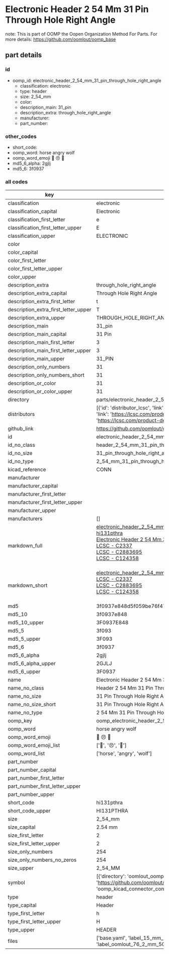 # Electronic Header 2 54 Mm 31 Pin Through Hole Right Angle  

note: This is part of OOMP the Oopen Organization Method For Parts. For more details: https://github.com/oomlout/oomp_base

##  part details





### id
* oomp_id: electronic_header_2_54_mm_31_pin_through_hole_right_angle
  * classification: electronic
  * type: header
  * size: 2_54_mm
  * color: 
  * description_main: 31_pin
  * description_extra: through_hole_right_angle
  * manufacturer: 
  * part_number: 

### other_codes
* short_code: 
* oomp_word: horse angry wolf
* oomp_word_emoji :horse: :angry: :wolf:
* md5_6_alpha: 2gjlj
* md5_6: 3f0937

### all codes 
| key | value |  
| --- | --- |  
| classification | electronic |  
| classification_capital | Electronic |  
| classification_first_letter | e |  
| classification_first_letter_upper | E |  
| classification_upper | ELECTRONIC |  
| color |  |  
| color_capital |  |  
| color_first_letter |  |  
| color_first_letter_upper |  |  
| color_upper |  |  
| description_extra | through_hole_right_angle |  
| description_extra_capital | Through Hole Right Angle |  
| description_extra_first_letter | t |  
| description_extra_first_letter_upper | T |  
| description_extra_upper | THROUGH_HOLE_RIGHT_ANGLE |  
| description_main | 31_pin |  
| description_main_capital | 31 Pin |  
| description_main_first_letter | 3 |  
| description_main_first_letter_upper | 3 |  
| description_main_upper | 31_PIN |  
| description_only_numbers | 31 |  
| description_only_numbers_short | 31 |  
| description_or_color | 31 |  
| description_or_color_upper | 31 |  
| directory | parts/electronic_header_2_54_mm_31_pin_through_hole_right_angle |  
| distributors | [{'id': 'distributor_lcsc', 'link': 'https://lcsc.com/product-detail/C2337.html', 'name': 'LCSC', 'part_number': 'C2337'}, {'id': 'distributor_lcsc', 'link': 'https://lcsc.com/product-detail/C2883695.html', 'name': 'LCSC', 'part_number': 'C2883695'}, {'id': 'distributor_lcsc', 'link': 'https://lcsc.com/product-detail/C124358.html', 'name': 'LCSC', 'part_number': 'C124358'}] |  
| github_link | https://github.com/oomlout/oomlout_oomp_part_src/tree/main/parts/electronic_header_2_54_mm_31_pin_through_hole_right_angle/working |  
| id | electronic_header_2_54_mm_31_pin_through_hole_right_angle |  
| id_no_class | header_2_54_mm_31_pin_through_hole_right_angle |  
| id_no_size | 31_pin_through_hole_right_angle |  
| id_no_type | 2_54_mm_31_pin_through_hole_right_angle |  
| kicad_reference | CONN |  
| manufacturer |  |  
| manufacturer_capital |  |  
| manufacturer_first_letter |  |  
| manufacturer_first_letter_upper |  |  
| manufacturer_upper |  |  
| manufacturers | [] |  
| markdown_full | [electronic_header_2_54_mm_31_pin_through_hole_right_angle](https://github.com/oomlout/oomlout_oomp_part_src/tree/main/parts/electronic_header_2_54_mm_31_pin_through_hole_right_angle/working)<br>[hi131pthra](https://github.com/oomlout/oomlout_oomp_part_src/tree/main/parts/electronic_header_2_54_mm_31_pin_through_hole_right_angle/working)<br>[Electronic Header 2 54 Mm 31 Pin Through Hole Right Angle](https://github.com/oomlout/oomlout_oomp_part_src/tree/main/parts/electronic_header_2_54_mm_31_pin_through_hole_right_angle/working)<br>[LCSC - C2337<br>](https://lcsc.com/product-detail/C2337.html)[LCSC - C2883695<br>](https://lcsc.com/product-detail/C2883695.html)[LCSC - C124358<br>](https://lcsc.com/product-detail/C124358.html)<br> |  
| markdown_short | [electronic_header_2_54_mm_31_pin_through_hole_right_angle](https://github.com/oomlout/oomlout_oomp_part_src/tree/main/parts/electronic_header_2_54_mm_31_pin_through_hole_right_angle/working)<br>[LCSC - C2337<br>](https://lcsc.com/product-detail/C2337.html)[LCSC - C2883695<br>](https://lcsc.com/product-detail/C2883695.html)[LCSC - C124358<br>](https://lcsc.com/product-detail/C124358.html)<br> |  
| md5 | 3f0937e848d5f059be76f474a392336e |  
| md5_10 | 3f0937e848 |  
| md5_10_upper | 3F0937E848 |  
| md5_5 | 3f093 |  
| md5_5_upper | 3F093 |  
| md5_6 | 3f0937 |  
| md5_6_alpha | 2gjlj |  
| md5_6_alpha_upper | 2GJLJ |  
| md5_6_upper | 3F0937 |  
| name | Electronic Header 2 54 Mm 31 Pin Through Hole Right Angle |  
| name_no_class | Header 2 54 Mm 31 Pin Through Hole Right Angle |  
| name_no_size | 31 Pin Through Hole Right Angle |  
| name_no_size_short | 31 Pin Through Hole Right Angle |  
| name_no_type | 2 54 Mm 31 Pin Through Hole Right Angle |  
| oomp_key | oomp_electronic_header_2_54_mm_31_pin_through_hole_right_angle |  
| oomp_word | horse angry wolf |  
| oomp_word_emoji | :horse: :angry: :wolf: |  
| oomp_word_emoji_list | [':horse:', ':angry:', ':wolf:'] |  
| oomp_word_list | ['horse', 'angry', 'wolf'] |  
| part_number |  |  
| part_number_capital |  |  
| part_number_first_letter |  |  
| part_number_first_letter_upper |  |  
| part_number_upper |  |  
| short_code | hi131pthra |  
| short_code_upper | HI131PTHRA |  
| size | 2_54_mm |  
| size_capital | 2.54 mm |  
| size_first_letter | 2 |  
| size_first_letter_upper | 2 |  
| size_only_numbers | 254 |  
| size_only_numbers_no_zeros | 254 |  
| size_upper | 2_54_MM |  
| symbol | [{'directory': 'oomlout_oomp_symbol_bot/symbols/kicad_connector_conn_01x31_pin//working/working.kicad_sym', 'index': 0, 'link': 'https://github.com/oomlout/oomlout_oomp_symbol_bot/tree/main/symbols/kicad_connector_conn_01x31_pin', 'oomp_key': 'oomp_kicad_connector_conn_01x31_pin'}] |  
| type | header |  
| type_capital | Header |  
| type_first_letter | h |  
| type_first_letter_upper | H |  
| type_upper | HEADER |  
| files | ['base.yaml', 'label_15_mm_30_mm.pdf', 'label_15_mm_30_mm.svg', 'label_76_2_mm_50_8_mm.pdf', 'label_76_2_mm_50_8_mm.svg', 'label_oomlout_76_2_mm_50_8_mm.pdf', 'label_oomlout_76_2_mm_50_8_mm.svg', 'readme.md', 'working.json', 'working.yaml'] |  
